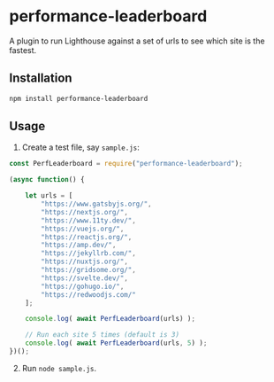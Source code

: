 # performance-leaderboard

A plugin to run Lighthouse against a set of urls to see which site is the fastest.

## Installation

```sh
npm install performance-leaderboard
```

## Usage

1. Create a test file, say `sample.js`:

```js
const PerfLeaderboard = require("performance-leaderboard");

(async function() {

	let urls = [
		"https://www.gatsbyjs.org/",
		"https://nextjs.org/",
		"https://www.11ty.dev/",
		"https://vuejs.org/",
		"https://reactjs.org/",
		"https://amp.dev/",
		"https://jekyllrb.com/",
		"https://nuxtjs.org/",
		"https://gridsome.org/",
		"https://svelte.dev/",
		"https://gohugo.io/",
		"https://redwoodjs.com/"
	];

	console.log( await PerfLeaderboard(urls) );

	// Run each site 5 times (default is 3)
	console.log( await PerfLeaderboard(urls, 5) );
})();
```

2. Run `node sample.js`.
